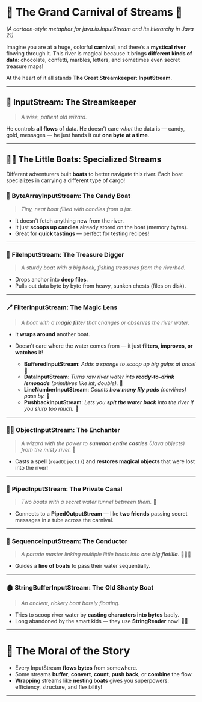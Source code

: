 # 🎪 **The Grand Carnival of Streams** 🎪
*(A cartoon-style metaphor for java.io.InputStream and its hierarchy in Java 21)*

Imagine you are at a huge, colorful **carnival**, and there’s a **mystical river** flowing through it. This river is magical because it brings **different kinds of data**: chocolate, confetti, marbles, letters, and sometimes even secret treasure maps!

At the heart of it all stands **The Great Streamkeeper: InputStream**.

---

## 🧙 **InputStream: The Streamkeeper**
> *A wise, patient old wizard.*

He controls **all flows** of data. He doesn’t care *what* the data is — candy, gold, messages — he just hands it out **one byte at a time**.

---

## 🚣‍♂️ **The Little Boats: Specialized Streams**

Different adventurers built **boats** to better navigate this river. Each boat specializes in carrying a different type of cargo!

### 🍬 **ByteArrayInputStream: The Candy Boat**
> *Tiny, neat boat filled with candies from a jar.*

- It doesn't fetch anything new from the river.
- It just **scoops up candies** already stored on the boat (memory bytes).
- Great for **quick tastings** — perfect for testing recipes!

---

### 🏰 **FileInputStream: The Treasure Digger**
> *A sturdy boat with a big hook, fishing treasures from the riverbed.*

- Drops anchor into **deep files**.
- Pulls out data byte by byte from heavy, sunken chests (files on disk).

---

### 🪄 **FilterInputStream: The Magic Lens**
> *A boat with a **magic filter** that changes or observes the river water.*

- It **wraps around** another boat.
- Doesn’t care where the water comes from — it just **filters, improves, or watches** it!

    - **BufferedInputStream**: *Adds a sponge to scoop up big gulps at once!* 🍹
    - **DataInputStream**: *Turns raw river water into **ready-to-drink lemonade** (primitives like int, double).* 🍋
    - **LineNumberInputStream**: *Counts **how many lily pads** (newlines) pass by.* 🪷
    - **PushbackInputStream**: *Lets you **spit the water back** into the river if you slurp too much.* 🤭

---

### 🧙‍♀️ **ObjectInputStream: The Enchanter**
> *A wizard with the power to **summon entire castles** (Java objects) from the misty river.* 🏰

- Casts a spell (`readObject()`) and **restores magical objects** that were lost into the river!

---

### 🛶 **PipedInputStream: The Private Canal**
> *Two boats with a secret water tunnel between them.* 🔄

- Connects to a **PipedOutputStream** — like **two friends** passing secret messages in a tube across the carnival.

---

### 🧵 **SequenceInputStream: The Conductor**
> *A parade master linking multiple little boats into **one big flotilla**.* 🚤🚤🚤

- Guides a **line of boats** to pass their water sequentially.

---

### 🏚 **StringBufferInputStream: The Old Shanty Boat**
> *An ancient, rickety boat barely floating.*

- Tries to scoop river water by **casting characters into bytes** badly.
- Long abandoned by the smart kids — they use **StringReader** now! 🚶‍♂️

---

# 🎉 **The Moral of the Story**
- Every InputStream **flows bytes** from somewhere.
- Some streams **buffer**, **convert**, **count**, **push back**, or **combine** the flow.
- **Wrapping** streams like **nesting boats** gives you superpowers: efficiency, structure, and flexibility!

---

